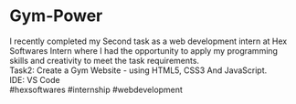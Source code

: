 # Gym-Power
I recently completed my Second task as a web development intern at Hex Softwares Intern where I had the opportunity to apply my programming skills and creativity to meet the task requirements.<br>
Task2: Create a Gym Website - using HTML5, CSS3 And JavaScript.<br>
IDE: VS Code<br>
#hexsoftwares
#internship 
#webdevelopment
